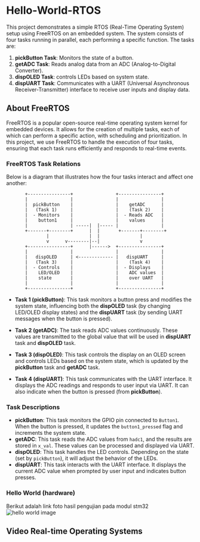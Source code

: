 # Hello-World-RTOS

This project demonstrates a simple RTOS (Real-Time Operating System) setup using FreeRTOS on an embedded system. The system consists of four tasks running in parallel, each performing a specific function. The tasks are:

1. **pickButton Task**: Monitors the state of a button.
2. **getADC Task**: Reads analog data from an ADC (Analog-to-Digital Converter).
3. **dispOLED Task**: controls LEDs based on system state.
4. **dispUART Task**: Communicates with a UART (Universal Asynchronous Receiver-Transmitter) interface to receive user inputs and display data.

## About FreeRTOS

FreeRTOS is a popular open-source real-time operating system kernel for embedded devices. It allows for the creation of multiple tasks, each of which can perform a specific action, with scheduling and prioritization. In this project, we use FreeRTOS to handle the execution of four tasks, ensuring that each task runs efficiently and responds to real-time events.

### FreeRTOS Task Relations

Below is a diagram that illustrates how the four tasks interact and affect one another:

```plaintext
       +----------------+                +----------------+
       |                |                |                |
       |  pickButton    |                |    getADC      |
       |   (Task 1)     |                |    (Task 2)    |
       |  - Monitors    |                |  - Reads ADC   |
       |    button1     |                |    values      |
       |                | -----|  |----- |                |
       +-------+--------+      |  |       +-------+--------+
               |               |  |               |
               v      v--------|--|               v
       +----------------+      |------>  +----------------+
       |                |                |                |
       |   dispOLED     | <------------- |   dispUART     |
       |   (Task 3)     |                |    (Task 4)    |
       |  - Controls    |                |  - Displays    |
       |    LED/OLED    |                |    ADC values  |
       |    state       |                |    over UART   |
       |                |                |                |
       +----------------+                +----------------+
```

- **Task 1 (pickButton)**: This task monitors a button press and modifies the system state, influencing both the **dispOLED** task (by changing LED/OLED display states) and the **dispUART** task (by sending UART messages when the button is pressed).
  
- **Task 2 (getADC)**: The task reads ADC values continuously. These values are transmitted to the global value that will be used in **dispUART** task and **dispOLED** task.
  
- **Task 3 (dispOLED)**: This task controls the display on an OLED screen and controls LEDs based on the system state, which is updated by the **pickButton** task and **getADC** task.
  
- **Task 4 (dispUART)**: This task communicates with the UART interface. It displays the ADC readings and responds to user input via UART. It can also indicate when the button is pressed (from **pickButton**).

### Task Descriptions

- **pickButton**: This task monitors the GPIO pin connected to `Button1`. When the button is pressed, it updates the `button1_pressed` flag and increments the system state.
- **getADC**: This task reads the ADC values from `hadc1`, and the results are stored in `x_val`. These values can be processed and displayed via UART.
- **dispOLED**: This task handles the LED controls. Depending on the state (set by `pickButton`), it will adjust the behavior of the LEDs.
- **dispUART**: This task interacts with the UART interface. It displays the current ADC value when prompted by user input and indicates button presses.

### Hello World (hardware)
Berikut adalah link foto hasil pengujian pada modul stm32
![hello world image](https://github.com/user-attachments/assets/3176b95d-cba3-4c89-9430-6c4e2ce292e0)

## Video Real-time Operating Systems



